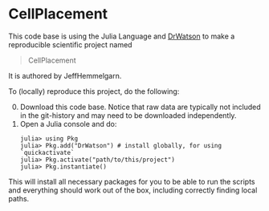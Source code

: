 # CellPlacement

This code base is using the Julia Language and [DrWatson](https://juliadynamics.github.io/DrWatson.jl/stable/)
to make a reproducible scientific project named
> CellPlacement

It is authored by JeffHemmelgarn.

To (locally) reproduce this project, do the following:

0. Download this code base. Notice that raw data are typically not included in the
   git-history and may need to be downloaded independently.
1. Open a Julia console and do:
   ```
   julia> using Pkg
   julia> Pkg.add("DrWatson") # install globally, for using `quickactivate`
   julia> Pkg.activate("path/to/this/project")
   julia> Pkg.instantiate()
   ```

This will install all necessary packages for you to be able to run the scripts and
everything should work out of the box, including correctly finding local paths.

